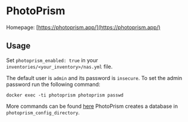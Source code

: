 # PhotoPrism

Homepage: [https://photoprism.app/](https://photoprism.app/)

## Usage

Set `photoprism_enabled: true` in your `inventories/<your_inventory>/nas.yml` file.

The default user is `admin` and its password is `insecure`. To set the admin password run the following command:

```
docker exec -ti photoprism photoprism passwd
```

More commands can be found [here](https://docs.photoprism.app/getting-started/docker/#examples)
PhotoPrism creates a database in `photoprism_config_directory`.

